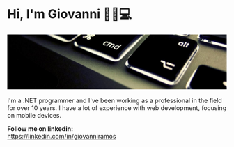 # Hi, I'm Giovanni :wave::man::computer:

<img src="https://raw.githubusercontent.com/giovanniramos/giovanniramos/main/gh-header-image.jpg?token=AADSDH4YP3JKOZHP7XD2HL3AKDIOA" alt="banner">

I'm a .NET programmer and I've been working as a professional in the field for over 10 years. I have a lot of experience with web development, focusing on mobile devices.

**Follow me on linkedin:**\
https://linkedin.com/in/giovanniramos
